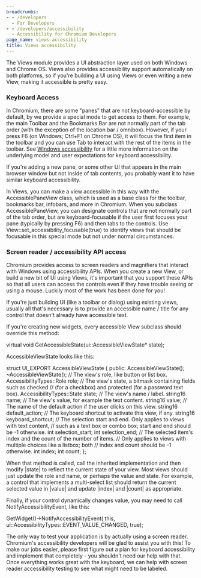 ```yaml
---
breadcrumbs:
- - /developers
  - For Developers
- - /developers/accessibility
  - Accessibility for Chromium Developers
page_name: views-accessibility
title: Views accessibility
---
```


The Views module provides a UI abstraction layer used on both Windows and Chrome
OS. Views also provides accessibility support automatically on both platforms,
so if you're building a UI using Views or even writing a new View, making it
accessible is pretty easy.

### Keyboard Access

In Chromium, there are some "panes" that are not keyboard-accessible by default,
by we provide a special mode to get access to them. For example, the main
Toolbar and the Bookmarks Bar are not normally part of the tab order (with the
exception of the location bar / omnibox). However, if your press F6 (on Windows;
Ctrl+F1 on Chrome OS), it will focus the first item in the toolbar and you can
use Tab to interact with the rest of the items in the toolbar. See [Windows
accessibility](/developers/accessibility/windows-accessibility) for a little
more information on the underlying model and user expectations for keyboard
accessibility.

If you're adding a new pane, or some other UI that appears in the main browser
window but not inside of tab contents, you probably want it to have similar
keyboard accessibility.

In Views, you can make a view accessible in this way with the AccessiblePaneView
class, which is used as a base class for the toolbar, bookmarks bar, infobars,
and more in Chromium. When you subclass AccessiblePaneView, you can designate
controls that are not normally part of the tab order, but are keyboard-focusable
if the user first focuses your pane (typically by pressing F6) and then tabs to
the controls. Use View::set_accessibility_focusable(true) to identify views that
should be focusable in this special mode but not under normal circumstances.

### Screen reader / accessibility API access

Chromium provides access to screen readers and magnifiers that interact with
Windows using accessibility APIs. When you create a new View, or build a new bit
of UI using Views, it's important that you support these APIs so that all users
can access the controls even if they have trouble seeing or using a mouse.
Luckily most of the work has been done for you!

If you're just building UI (like a toolbar or dialog) using existing views,
usually all that's necessary is to provide an accessible name / title for any
control that doesn't already have accessible text.

If you're creating new widgets, every accessible View subclass should override
this method:

virtual void GetAccessibleState(ui::AccessibleViewState\* state);

AccessibleViewState looks like this:

struct UI_EXPORT AccessibleViewState { public: AccessibleViewState();
~AccessibleViewState(); // The view's role, like button or list box.
AccessibilityTypes::Role role; // The view's state, a bitmask containing fields
such as checked // (for a checkbox) and protected (for a password text box).
AccessibilityTypes::State state; // The view's name / label. string16 name; //
The view's value, for example the text content. string16 value; // The name of
the default action if the user clicks on this view. string16 default_action; //
The keyboard shortcut to activate this view, if any. string16 keyboard_shortcut;
// The selection start and end. Only applies to views with text content, // such
as a text box or combo box; start and end should be -1 otherwise. int
selection_start; int selection_end; // The selected item's index and the count
of the number of items. // Only applies to views with multiple choices like a
listbox; both // index and count should be -1 otherwise. int index; int count;
};

When that method is called, call the inherited implementation and then modify
|state| to reflect the current state of your view. Most views should just update
the role and name, or perhaps the value and state. For example, a control that
implements a multi-select list should return the current selected value in
|value| and update |index| and |count| as appropriate.

Finally, if your control dynamically changes value, you may need to call
NotifyAccessibilityEvent, like this:

GetWidget()-&gt;NotifyAccessibilityEvent( this,
ui::AccessibilityTypes::EVENT_VALUE_CHANGED, true);

The only way to test your application is by actually using a screen reader.
Chromium's accessibility developers will be glad to assist you with this! To
make our jobs easier, please first figure out a plan for keyboard accessibility
and implement that completely - you shouldn't need our help with that. Once
everything works great with the keyboard, we can help with screen reader
accessibility testing to see what might need to be labeled.

